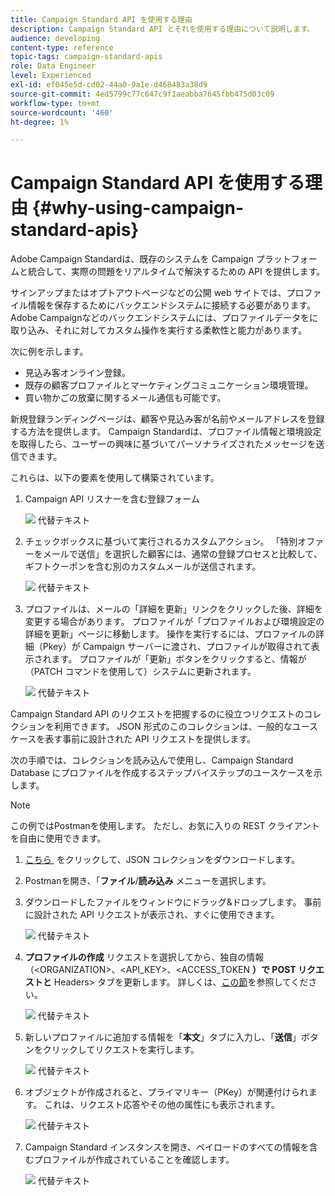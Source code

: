 ```yaml
---
title: Campaign Standard API を使用する理由
description: Campaign Standard API とそれを使用する理由について説明します。
audience: developing
content-type: reference
topic-tags: campaign-standard-apis
role: Data Engineer
level: Experienced
exl-id: ef045e5d-cd02-44a0-9a1e-d468483a38d9
source-git-commit: 4ed5799c77c647c9f1aeabba7645fbb475d03c09
workflow-type: tm+mt
source-wordcount: '460'
ht-degree: 1%

---
```


# Campaign Standard API を使用する理由 {#why-using-campaign-standard-apis}

Adobe Campaign Standardは、既存のシステムを Campaign プラットフォームと統合して、実際の問題をリアルタイムで解決するための API を提供します。

サインアップまたはオプトアウトページなどの公開 web サイトでは、プロファイル情報を保存するためにバックエンドシステムに接続する必要があります。 Adobe Campaignなどのバックエンドシステムには、プロファイルデータをに取り込み、それに対してカスタム操作を実行する柔軟性と能力があります。

次に例を示します。

* 見込み客オンライン登録。
* 既存の顧客プロファイルとマーケティングコミュニケーション環境管理。
  <!--* Event based transactional communication triggering – order confirmation, booking Itinerary, password reset, etc.-->
* 買い物かごの放棄に関するメール通信も可能です。

新規登録ランディングページは、顧客や見込み客が名前やメールアドレスを登録する方法を提供します。 Campaign Standardは、プロファイル情報と環境設定を取得したら、ユーザーの興味に基づいてパーソナライズされたメッセージを送信できます。

これらは、以下の要素を使用して構築されています。

1. Campaign API リスナーを含む登録フォーム

   ![&#x200B; 代替テキスト &#x200B;](assets/apis_uc1.png)

1. チェックボックスに基づいて実行されるカスタムアクション。 「特別オファーをメールで送信」を選択した顧客には、通常の登録プロセスと比較して、ギフトクーポンを含む別のカスタムメールが送信されます。

   ![&#x200B; 代替テキスト &#x200B;](assets/apis_uc2.png)

1. プロファイルは、メールの「詳細を更新」リンクをクリックした後、詳細を変更する場合があります。 プロファイルが「プロファイルおよび環境設定の詳細を更新」ページに移動します。 操作を実行するには、プロファイルの詳細（Pkey）が Campaign サーバーに渡され、プロファイルが取得されて表示されます。 プロファイルが「更新」ボタンをクリックすると、情報が（PATCH コマンドを使用して）システムに更新されます。

   ![&#x200B; 代替テキスト &#x200B;](assets/apis_uc3.png)

Campaign Standard API のリクエストを把握するのに役立つリクエストのコレクションを利用できます。 JSON 形式のこのコレクションは、一般的なユースケースを表す事前に設計された API リクエストを提供します。

次の手順では、コレクションを読み込んで使用し、Campaign Standard Database にプロファイルを作成するステップバイステップのユースケースを示します。

>[!NOTE]
>
>この例ではPostmanを使用します。 ただし、お気に入りの REST クライアントを自由に使用できます。

1. [&#x200B; こちら &#x200B;](https://helpx.adobe.com/content/dam/help/en/campaign/kb/working-with-acs-api/_jcr_content/main-pars/download_section/download-1/KB_postman_collection.json.zip) をクリックして、JSON コレクションをダウンロードします。

1. Postmanを開き、「**ファイル**/**読み込み** メニューを選択します。

1. ダウンロードしたファイルをウィンドウにドラッグ&amp;ドロップします。 事前に設計された API リクエストが表示され、すぐに使用できます。

   ![&#x200B; 代替テキスト &#x200B;](assets/postman_collection.png)

1. **プロファイルの作成** リクエストを選択してから、独自の情報（&lt;ORGANIZATION>、&lt;API_KEY>、&lt;ACCESS_TOKEN **）で POST リクエストと** Headers> タブを更新します。 詳しくは、[この節](setting-up-api-access.md)を参照してください。

   ![&#x200B; 代替テキスト &#x200B;](assets/postman_uc1.png)

1. 新しいプロファイルに追加する情報を「**本文**」タブに入力し、「**送信**」ボタンをクリックしてリクエストを実行します。

   ![&#x200B; 代替テキスト &#x200B;](assets/postman_uc2.png)

1. オブジェクトが作成されると、プライマリキー（PKey）が関連付けられます。 これは、リクエスト応答やその他の属性にも表示されます。

   ![&#x200B; 代替テキスト &#x200B;](assets/postman_uc3.png)

1. Campaign Standard インスタンスを開き、ペイロードのすべての情報を含むプロファイルが作成されていることを確認します。

   ![&#x200B; 代替テキスト &#x200B;](assets/postman_uc4.png)
